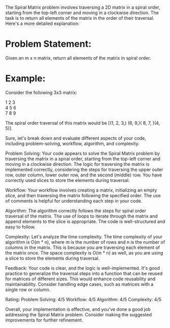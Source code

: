 The Spiral Matrix problem involves traversing a 2D matrix in a spiral order, starting from the top-left corner and moving in a clockwise direction. The task is to return all elements of the matrix in the order of their traversal. Here's a more detailed explanation:

# Problem Statement:
Given an m x n matrix, return all elements of the matrix in spiral order.

# Example:
Consider the following 3x3 matrix:

1 2 3    
4 5 6        
7 8 9        

The spiral order traversal of this matrix would be [(1, 2, 3,) (6, 9,)( 8, 7, )(4, 5)].


Sure, let's break down and evaluate different aspects of your code, including problem-solving, workflow, algorithm, and complexity.

Problem Solving:
Your code appears to solve the Spiral Matrix problem by traversing the matrix in a spiral order, starting from the top-left corner and moving in a clockwise direction.
The logic for traversing the matrix is implemented correctly, considering the steps for traversing the upper outer row, outer column, lower outer row, and the second (middle) row.
You have correctly used slices to store the elements during traversal.

Workflow:
Your workflow involves creating a matrix, initializing an empty slice, and then traversing the matrix following the specified order.
The use of comments is helpful for understanding each step in your code.

Algorithm:
The algorithm correctly follows the steps for spiral order traversal of the matrix.
The use of loops to iterate through the matrix and append elements to the slice is appropriate.
The code is well-structured and easy to follow.

Complexity:
Let's analyze the time complexity. The time complexity of your algorithm is O(m * n), where m is the number of rows and n is the number of columns in the matrix. This is because you are traversing each element of the matrix once.
The space complexity is O(m * n) as well, as you are using a slice to store the elements during traversal.

Feedback:
Your code is clear, and the logic is well-implemented.
It's good practice to generalize the traversal steps into a function that can be reused for matrices of different sizes. This would enhance code reusability and maintainability.
Consider handling edge cases, such as matrices with a single row or column.

Rating:
    Problem Solving: 4/5
    Workflow: 4/5
    Algorithm: 4/5
    Complexity: 4/5

Overall, your implementation is effective, and you've done a good job addressing the Spiral Matrix problem. Consider making the suggested improvements for further refinement.
